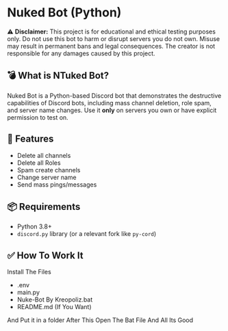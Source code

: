 # Nuked Bot (Python)

⚠️ **Disclaimer:** This project is for educational and ethical testing purposes only. Do not use this bot to harm or disrupt servers you do not own. Misuse may result in permanent bans and legal consequences. The creator is not responsible for any damages caused by this project.

## 💣 What is NTuked Bot?

Nuked Bot is a Python-based Discord bot that demonstrates the destructive capabilities of Discord bots, including mass channel deletion, role spam, and server name changes. Use it **only** on servers you own or have explicit permission to test on.

## 🚀 Features

- Delete all channels
- Delete all Roles
- Spam create channels
- Change server name
- Send mass pings/messages

## 📦 Requirements

- Python 3.8+
- `discord.py` library (or a relevant fork like `py-cord`)

## ✅ How To Work It 

Install The Files

- .env
- main.py
- Nuke-Bot By Kreopoliz.bat
- README.md (If You Want)

And Put it in a folder After This Open The Bat File And All Its Good
